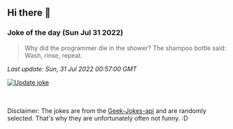 ## Hi there 👋

### Joke of the day (Sun Jul 31 2022)
<!-- joke -->
>Why did the programmer die in the shower? The shampoo bottle said: Wash, rinse, repeat.
<!-- /joke -->

*Last update: Sun, 31 Jul 2022 00:57:00 GMT*

[![Update joke](https://github.com/nclskfm/nclskfm/actions/workflows/joke.yml/badge.svg)](https://github.com/nclskfm/nclskfm/actions/workflows/joke.yml)

<br><br>
Disclaimer: The jokes are from the [Geek-Jokes-api](https://github.com/sameerkumar18/geek-joke-api) and are randomly selected. That's why they are unfortunately often not funny. :D
